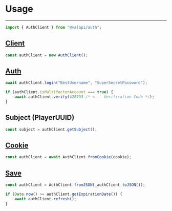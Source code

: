 # Usage

---

```typescript
import { AuthClient } from "@valapi/auth";
```

## [Client](./Client.md#client)

```typescript
const authClient = new AuthClient();
```

## [Auth](./Auth.md#basic-authentication)

```typescript
await authClient.login("BestUsername", "SuperSecretPassword");
```

```typescript
if (authClient.isMultifactorAccount === true) {
    await authClient.verify(428793 /* <--- Verification Code */);
}
```

## Subject (PlayerUUID)

```typescript
const subject = authClient.getSubject();
```

## [Cookie](./Auth.md#cookie)

```typescript
const authClient = await AuthClient.fromCookie(cookie);
```

## [Save](./Client.md#save)

```typescript
const authClient = AuthClient.fromJSON(_authClient.toJSON());

if (Date.now() >= authClient.getExpirationDate()) {
    await authClient.refresh();
}
```
